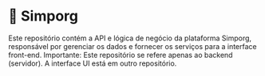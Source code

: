 # 📌 Simporg
Este repositório contém a API e lógica de negócio da plataforma Simporg, responsável por gerenciar os dados e fornecer os serviços para a interface front-end.
Importante: Este repositório se refere apenas ao backend (servidor). A interface UI está em outro repositório.